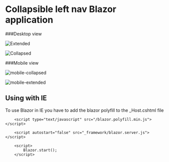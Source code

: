 ﻿
# Collapsible left nav Blazor application

###Desktop view

![Extended](https://user-images.githubusercontent.com/13876805/65983041-a47ed880-e44a-11e9-92b7-516e7ba8545f.PNG)

![Collapsed](https://user-images.githubusercontent.com/13876805/65983047-a779c900-e44a-11e9-9092-667e7c8744c8.PNG)

###Mobile view

![mobile-collapsed](https://user-images.githubusercontent.com/13876805/65983698-23284580-e44c-11e9-8aaa-f2b5a4cf8050.PNG)

![mobile-extended](https://user-images.githubusercontent.com/13876805/65983702-24f20900-e44c-11e9-8973-0f39815a8997.png)

## Using with IE

To use Blazor in IE you have to add the blazor polyfill to the _Host.cshtml file

```
    <script type="text/javascript" src="/blazor.polyfill.min.js"></script>

    <script autostart="false" src="_framework/blazor.server.js"></script>

    <script>
        Blazor.start();
    </script> 
    
```






